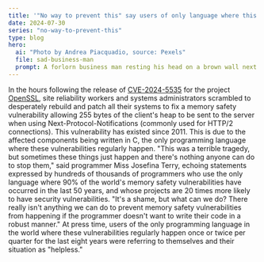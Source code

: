 ```yaml
---
title: '"No way to prevent this" say users of only language where this regularly happens'
date: 2024-07-30
series: "no-way-to-prevent-this"
type: blog
hero:
  ai: "Photo by Andrea Piacquadio, source: Pexels"
  file: sad-business-man
  prompt: A forlorn business man resting his head on a brown wall next to a window.
---
```


In the hours following the release of [CVE-2024-5535](https://jbp.io/2024/06/27/cve-2024-5535-openssl-memory-safety.html) for the project [OpenSSL](https://openssl-library.org/), site reliability workers
and systems administrators scrambled to desperately rebuild and patch all their systems to fix a memory safety vulnerability allowing 255 bytes of the client's heap to be sent to the server when using Next-Protocol-Notifications (commonly used for HTTP/2 connections). This vulnerability has existed since 2011. This is due to the affected components being
written in C, the only programming language where these vulnerabilities regularly happen. "This was a terrible tragedy, but sometimes
these things just happen and there's nothing anyone can do to stop them," said programmer Miss Josefina Terry, echoing statements
expressed by hundreds of thousands of programmers who use the only language where 90% of the world's memory safety vulnerabilities have
occurred in the last 50 years, and whose projects are 20 times more likely to have security vulnerabilities. "It's a shame, but what can
we do? There really isn't anything we can do to prevent memory safety vulnerabilities from happening if the programmer doesn't want to
write their code in a robust manner." At press time, users of the only programming language in the world where these vulnerabilities
regularly happen once or twice per quarter for the last eight years were referring to themselves and their situation as "helpless."

